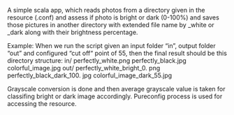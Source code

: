 A simple scala app, which reads photos from a directory given in the resource (.conf) and assess if photo
is bright or dark (0-100%) and saves those pictures in another directory
with extended file name by _white or _dark along with their brightness percentage.

Example:
When we run the script given an input folder “in”, output folder “out” and configured 
“cut off“ point of 55, then the final result should be this directory structure: in/ 
perfectly_white.png perfectly_black.jpg colorful_image.jpg out/ perfectly_white_bright_0. png
perfectly_black_dark_100. jpg colorful_image_dark_55.jpg

Grayscale conversion is done and then average grayscale value is taken for classifing bright or 
dark image accordingly. Pureconfig process is used for accessing the resource.

